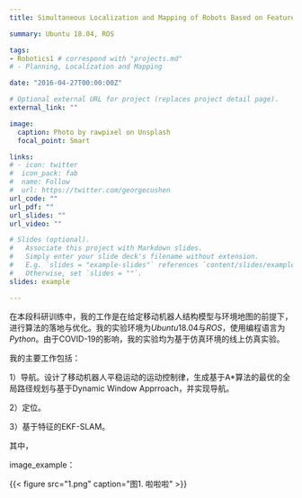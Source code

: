 ```yaml
---
title: Simultaneous Localization and Mapping of Robots Based on Feature Tracking

summary: Ubuntu 18.04, ROS

tags:
- Robotics1	# correspond with "projects.md"
# - Planning, Localization and Mapping

date: "2016-04-27T00:00:00Z"

# Optional external URL for project (replaces project detail page).
external_link: ""

image:
  caption: Photo by rawpixel on Unsplash
  focal_point: Smart

links:
# - icon: twitter
#  icon_pack: fab
#  name: Follow
#  url: https://twitter.com/georgecushen
url_code: ""
url_pdf: ""
url_slides: ""
url_video: ""

# Slides (optional).
#   Associate this project with Markdown slides.
#   Simply enter your slide deck's filename without extension.
#   E.g. `slides = "example-slides"` references `content/slides/example-slides.md`.
#   Otherwise, set `slides = ""`.
slides: example

---
```


在本段科研训练中，我的工作是在给定移动机器人结构模型与环境地图的前提下，进行算法的落地与优化。我的实验环境为$Ubuntu18.04$与$ROS$，使用编程语言为$Python$。由于COVID-19的影响，我的实验均为基于仿真环境的线上仿真实验。

我的主要工作包括：

1）导航。设计了移动机器人平稳运动的运动控制律，生成基于A*算法的最优的全局路径规划与基于Dynamic Window Apprroach，并实现导航。

2）定位。

3）基于特征的EKF-SLAM。



其中，



image_example：

{{< figure src="1.png" caption="图1. 啦啦啦" >}}



